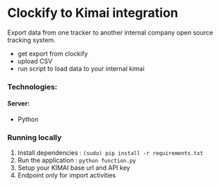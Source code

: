 # Clockify to Kimai integration #

Export data from one tracker to another internal company open source tracking system.

- get export from clockify
- upload CSV
- run script to load data to your internal kimai


### Technologies: ####

#### Server: ####
* Python


### Running locally ###

1. Install dependencies : `(sudo) pip install -r requirements.txt`
2. Run the application : `python function.py`
3. Setup your KIMAI base url and API key
4. Endpoint only for import activities
